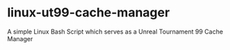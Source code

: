 # linux-ut99-cache-manager
A simple Linux Bash Script which serves as a Unreal Tournament 99 Cache Manager
